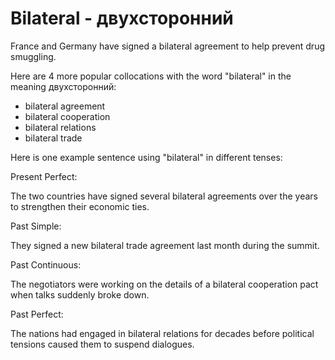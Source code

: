 # Bilateral - двухсторонний




France and Germany have signed a bilateral agreement to help prevent drug smuggling.

Here are 4 more popular collocations with the word "bilateral" in the meaning двухсторонний:

- bilateral agreement
- bilateral cooperation
- bilateral relations
- bilateral trade

Here is one example sentence using "bilateral" in different tenses:

Present Perfect:

The two countries have signed several bilateral agreements over the years to strengthen their economic ties.

Past Simple:

They signed a new bilateral trade agreement last month during the summit.

Past Continuous:

The negotiators were working on the details of a bilateral cooperation pact when talks suddenly broke down.

Past Perfect:

The nations had engaged in bilateral relations for decades before political tensions caused them to suspend dialogues.